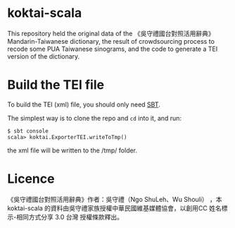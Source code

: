 # koktai-scala

This repository held the original data of the 《吳守禮國台對照活用辭典》 Mandarin-Taiwanese dictionary, 
the result of crowdsourcing process to recode some PUA Taiwanese sinograms,
and the code to generate a TEI version of the dictionary.


# Build the TEI file

To build the TEI (xml) file, you should only need [SBT](https://www.scala-sbt.org/).

The simplest way is to clone the repo and `cd` into it, and run:
```
$ sbt console
scala> koktai.ExporterTEI.writeToTmp()
```
the xml file will be written to the /tmp/ folder. 


# Licence

《吳守禮國台對照活用辭典》作者：吳守禮（Ngo ShuLeh、Wu Shouli） ，本 koktai-scala 的資料由吳守禮家族授權中華民國維基媒體協會，以創用CC 姓名標示-相同方式分享 3.0 台灣 授權條款釋出。

